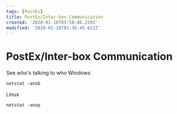 ```yaml
---
tags: [PostEx]
title: PostEx/Inter-box Communication
created: '2020-01-16T03:58:46.229Z'
modified: '2020-01-18T01:36:45.622Z'
---
```


# PostEx/Inter-box Communication
See who's talking to who
Windows
```
netstat -anob
```
Linux
```
netstat -anop
```
